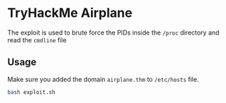 # TryHackMe Airplane

The exploit is used to brute force the PIDs inside the `/proc` directory and read the `cmdline` file

## Usage

Make sure you added the domain `airplane.thm` to `/etc/hosts` file.

```bash
bash exploit.sh
```
